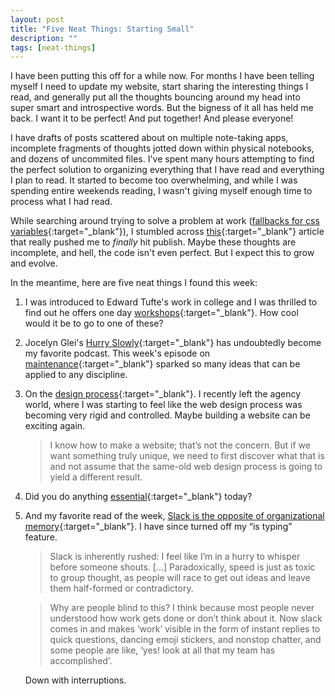 ```yaml
---
layout: post
title: "Five Neat Things: Starting Small"
description: ""
tags: [neat-things]
---
```


I have been putting this off for a while now. For months I have been telling myself I need to update my website, start sharing the interesting things I read, and generally put all the thoughts bouncing around my head into super smart and introspective words. But the bigness of it all has held me back. I want it to be perfect! And put together! And please everyone!

I have drafts of posts scattered about on multiple note-taking apps, incomplete fragments of thoughts jotted down within physical notebooks, and dozens of uncommited files. I've spent many hours attempting to find the perfect solution to organizing everything that I have read and everything I plan to read. It started to become too overwhelming, and while I was spending entire weekends reading, I wasn't giving myself enough time to process what I had read.

While searching around trying to solve a problem at work ([fallbacks for css variables](https://vgpena.github.io/winning-with-css-variables/){:target="_blank"}), I stumbled across [this](https://vgpena.github.io/good-is-better-than-perfect/){:target="_blank"} article that really pushed me to _finally_ hit publish. Maybe these thoughts are incomplete, and hell, the code isn't even perfect. But I expect this to grow and evolve.

In the meantime, here are five neat things I found this week:

1. I was introduced to Edward Tufte's work in college and I was thrilled to find out he offers one day [workshops](https://www.edwardtufte.com/tufte/courses){:target="_blank"}. How cool would it be to go to one of these?
2. Jocelyn Glei's [Hurry Slowly](http://hurryslowly.co/){:target="_blank"} has undoubtedly become my favorite podcast. This week's episode on [maintenance](http://hurryslowly.co/020-jocelyn-k-glei){:target="_blank"} sparked so many ideas that can be applied to any discipline.
3. On the [design process](https://medium.com/@pnowelldesign/different-design-process-different-result-aec654c1f91c){:target="_blank"}. I recently left the agency world, where I was starting to feel like the web design process was becoming very rigid and controlled. Maybe building a website can be exciting again.
   > I know how to make a website; that’s not the concern. But if we want something truly unique, we need to first discover what that is and not assume that the same-old web design process is going to yield a different result.

4. Did you do anything [essential](https://www.fs.blog/2013/10/what-you-do-today-is-not-essential/){:target="_blank"} today?

5. And my favorite read of the week, [Slack is the opposite of organizational memory](https://abe-winter.github.io/plea's/help/2018/02/11/slack.html){:target="_blank"}. I have since turned off my “is typing” feature.
   > Slack is inherently rushed: I feel like I’m in a hurry to whisper before someone shouts. [...] Paradoxically, speed is just as toxic to group thought, as people will race to get out ideas and leave them half-formed or contradictory.

   > Why are people blind to this? I think because most people never understood how work gets done or don’t think about it. Now slack comes in and makes ‘work’ visible in the form of instant replies to quick questions, dancing emoji stickers, and nonstop chatter, and some people are like, ‘yes! look at all that my team has accomplished’.

   Down with interruptions.
